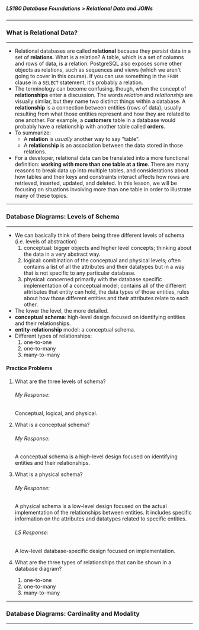 ##### LS180 Database Foundations > Relational Data and JOINs

---

### What is Relational Data?

---

* Relational databases are called **relational** because they persist data in a set of **relations**. What is a relation? A table, which is a set of columns and rows of data, is a relation. PostgreSQL also exposes some other objects as relations, such as sequences and views (which we aren't going to cover in this course). If you can use something in the `FROM` clause in a `SELECT` statement, it's probably a relation.
* The terminology can become confusing, though, when the concept of **relationships** enter a discussion. The words _relation_ and _relationship_ are visually similar, but they name two distinct things within a database. A **relationship** is a connection between entities (rows of data), usually resulting from what those entities represent and how they are related to one another. For example, a **customers** table in a database would probably have a relationship with another table called **orders**.
* To summarize:
  * A **relation** is _usually_ another way to say "table".
  * A **relationship** is an association between the data stored in those relations.
* For a developer, relational data can be translated into a more functional definition: **working with more than one table at a time**. There are many reasons to break data up into multiple tables, and considerations about how tables and their keys and constraints interact affects how rows are retrieved, inserted, updated, and deleted. In this lesson, we will be focusing on situations involving more than one table in order to illustrate many of these topics.

---

### Database Diagrams: Levels of Schema

---

* We can basically think of there being three different levels of schema (i.e. levels of abstraction)
  1. conceptual: bigger objects and higher level concepts; thinking about the data in a very abstract way.
  2. logical: combination of the conceptual and physical levels; often contains a list of all the attributes and their datatypes but in a way that is not specific to any particular database.
  3. physical: concerned primarily with the database specific implementation of a conceptual model; contains all of the different attributes that entity can hold, the data types of those entities, rules about how those different entities and their attributes relate to each other.
* The lower the level, the more detailed.
* **conceptual schema**: high-level design focused on identifying entities and their relationships.
* **entity-relationship** model: a conceptual schema.
* Different types of relationships:
  1. one-to-one
  2. one-to-many
  3. many-to-many

#### Practice Problems

1. What are the three levels of schema?

   ###### My Response:

   Conceptual, logical, and physical.

2. What is a conceptual schema?

   ###### My Response:

   A conceptual schema is a high-level design focused on identifying entities and their relationships.

3. What is a physical schema?

   ###### My Response:

   A physical schema is a low-level design focused on the actual implementation of the relationships between entities. It includes specific information on the attributes and datatypes related to specific entities.

   ###### LS Response:

   A low-level database-specific design focused on implementation.

4. What are the three types of relationships that can be shown in a database diagram?

   1. one-to-one
   2. one-to-many
   3. many-to-many

---

### Database Diagrams: Cardinality and Modality

---

